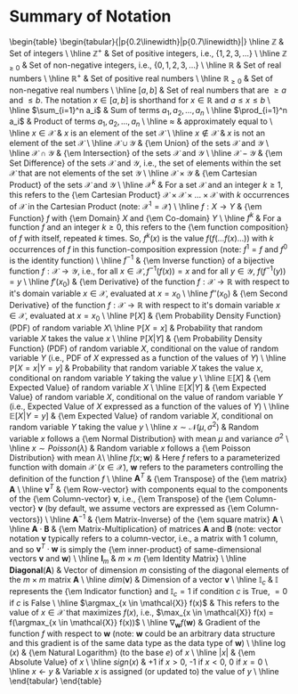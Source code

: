 # Summary of Notation

\begin{table}
\begin{tabular}{|p{0.2\linewidth}|p{0.7\linewidth}|}
\hline
$\mathbb{Z}$ & Set of integers \\
\hline
$\mathbb{Z}^+$ & Set of positive integers, i.e., $\{1,2,3,\ldots\}$ \\
\hline
$\mathbb{Z}_{\geq 0}$ & Set of non-negative integers, i.e., $\{0, 1,2,3,\ldots\}$ \\
\hline
$\mathbb{R}$ & Set of real numbers \\
\hline
$\mathbb{R}^+$ & Set of positive real numbers \\
\hline
$\mathbb{R}_{\geq 0}$ & Set of non-negative real numbers \\
\hline
$[a,b]$ & Set of real numbers that are $\geq a$ and $\leq b$. The notation $x \in [a,b]$ is shorthand for $x \in \mathbb{R}$ and $a \leq x \leq b$ \\
\hline
$\sum_{i=1}^n a_i$ & Sum of terms $a_1, a_2, \ldots, a_n$ \\
\hline
$\prod_{i=1}^n a_i$ & Product of terms $a_1, a_2, \ldots, a_n$ \\
\hline
$\approx$ & approximately equal to \\ 
\hline
$x \in \mathcal{X}$ & $x$ is an element of the set $\mathcal{X}$ \\
\hline
$x \notin \mathcal{X}$ & $x$ is not an element of the set $\mathcal{X}$ \\
\hline
$\mathcal{X} \cup \mathcal{Y}$ & {\em Union} of the sets $\mathcal{X}$ and $\mathcal{Y}$ \\
\hline
$\mathcal{X} \cap \mathcal{Y}$ & {\em Intersection} of the sets $\mathcal{X}$ and $\mathcal{Y}$ \\
\hline
$\mathcal{X} - \mathcal{Y}$ & {\em Set Difference} of the sets $\mathcal{X}$ and $\mathcal{Y}$, i.e., the set of elements within the set $\mathcal{X}$ that are not elements of the set $\mathcal{Y}$ \\
\hline
$\mathcal{X} \times \mathcal{Y}$ & {\em Cartesian Product} of the sets $\mathcal{X}$ and $\mathcal{Y}$ \\
\hline
$\mathcal{X}^k$ & For a set $\mathcal{X}$ and an integer $k \geq 1$, this refers to the {\em Cartesian Product} $\mathcal{X} \times \mathcal{X} \times \ldots \times \mathcal{X}$ with $k$ occurrences of $\mathcal{X}$ in the Cartesian Product (note: $\mathcal{X}^1 = \mathcal{X}$) \\
\hline
$f: X \rightarrow Y$ & {\em Function} $f$ with {\em Domain} $X$ and {\em Co-domain} $Y$ \\
\hline
$f^k$ & For a function $f$ and an integer $k \geq 0$, this refers to the {\em function composition} of $f$ with itself, repeated $k$ times. So, $f^k(x)$ is the value $f(f(\ldots f(x) \ldots ))$ with $k$ occurrences of $f$ in this function-composition expression (note: $f^1 = f$ and $f^0$ is the identity function) \\
\hline
$f^{-1}$ & {\em Inverse function} of a bijective function $f: \mathcal{X} \rightarrow \mathcal{Y}$, i.e., for all $x \in \mathcal{X}, f^{-1}(f(x)) = x$ and for all $y \in \mathcal{Y}$, $f(f^{-1}(y)) = y$ \\
\hline
$f'(x_0)$ & {\em Derivative} of the function $f: \mathcal{X} \rightarrow \mathbb{R}$ with respect to it's domain variable $x \in \mathcal{X}$, evaluated at $x=x_0$ \\
\hline
$f''(x_0)$ & {\em Second Derivative} of the function $f: \mathcal{X} \rightarrow \mathbb{R}$ with respect to it's domain variable $x \in \mathcal{X}$, evaluated at $x=x_0$ \\
\hline
$\mathbb{P}[X]$ & {\em Probability Density Function} (PDF) of random variable $X$\\
\hline
$\mathbb{P}[X=x]$ & Probability that random variable $X$ takes the value $x$ \\
\hline
$\mathbb{P}[X|Y]$ & {\em Probability Density Function} (PDF) of random variable $X$, conditional on the value of random variable $Y$ (i.e., PDF of $X$ expressed as a function of the values of $Y$) \\
\hline
$\mathbb{P}[X=x|Y=y]$ & Probability that random variable $X$ takes the value $x$, conditional on random variable $Y$ taking the value $y$ \\
\hline
$\mathbb{E}[X]$ & {\em Expected Value} of random variable $X$ \\
\hline
$\mathbb{E}[X|Y]$ & {\em Expected Value} of random variable $X$, conditional on the value of random variable $Y$ (i.e., Expected Value of $X$ expressed as a function of the values of $Y$) \\
\hline
$\mathbb{E}[X|Y=y]$ & {\em Expected Value} of random variable $X$, conditional on random variable $Y$ taking the value $y$ \\
\hline
$x \sim \mathcal{N}(\mu, \sigma^2)$ & Random variable $x$ follows a {\em Normal Distribution} with mean $\mu$ and variance $\sigma^2$ \\
\hline
$x \sim Poisson(\lambda)$ & Random variable $x$ follows a {\em Poisson Distribution} with mean $\lambda$\\
\hline
$f(x;\bm{w})$ & Here $f$ refers to a parameterized function with domain $\mathcal{X}$ ($x \in \mathcal{X}$), $\bm{w}$ refers to the parameters controlling the definition of the function $f$ \\
\hline
$\bm{A}^T$ & {\em Transpose} of the {\em matrix} $\bm{A}$ \\
\hline
$\bm{v}^T$ & {\em Row-vector} with components equal to the components of the {\em Column-vector} $\bm{v}$, i.e., {\em Transpose} of the {\em Column-vector} $\bm{v}$ (by default, we assume vectors are expressed as {\em Column-vectors}) \\
\hline
$\bm{A}^{-1}$ & {\em Matrix-Inverse} of the {\em square matrix} $\bm{A}$ \\
\hline
$\bm{A} \cdot \bm{B}$ & {\em Matrix-Multiplication} of matrices $\bm{A}$ and $\bm{B}$ (note: vector notation $\bm{v}$ typically refers to a column-vector, i.e., a matrix with 1 column, and so $\bm{v}^T \cdot \bm{w}$ is simply the {\em inner-product} of same-dimensional vectors $\bm{v}$ and $\bm{w}$) \\
\hline
$\bm{I}_m$ & $m \times m$ {\em Identity Matrix} \\
\hline
$\bm{Diagonal}(\bm{A})$ & Vector of dimension $m$ consisting of the diagonal elements of the $m \times m$ matrix $\bm{A}$ \\
\hline
$dim(\bm{v})$ & Dimension of a vector $\bm{v}$ \\
\hline
$\mathbb{I}_c$ & $\mathbb{I}$ represents the {\em Indicator function} and $\mathbb{I}_c = 1$ if condition $c$ is True, $= 0$ if $c$ is False \\
\hline
$\argmax_{x \in \mathcal{X}} f(x)$ & This refers to the value of $x \in \mathcal{X}$ that maximizes $f(x)$, i.e., $\max_{x \in \mathcal{X}} f(x) = f(\argmax_{x \in \mathcal{X}} f(x))$ \\
\hline
$\nabla_{\bm{w}} f(\bm{w})$ & Gradient of the function $f$ with respect to $\bm{w}$ (note: $\bm{w}$ could be an arbitrary data structure and this gradient is of the same data type as the data type of $\bm{w}$) \\
\hline
$\log(x)$ & {\em Natural Logarithm} (to the base $e$) of $x$ \\
\hline
$|x|$ & {\em Absolute Value} of $x$ \\
\hline
$sign(x)$ & +1 if $x > 0$, -1 if $x < 0$, 0 if $x=0$ \\
\hline
$x \leftarrow y$ & Variable $x$ is assigned (or updated to) the value of $y$ \\
\hline
\end{tabular}
\end{table}
